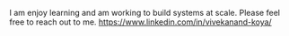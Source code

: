 I am enjoy learning and am working to build systems at scale. Please feel free to reach out to me.
https://www.linkedin.com/in/vivekanand-koya/
